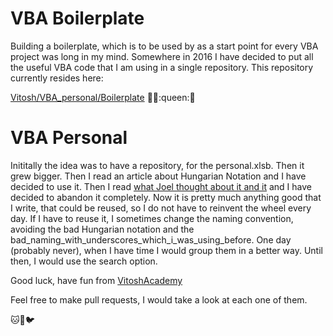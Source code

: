 # VBA Boilerplate 

Building a boilerplate, which is to be used by as a start point for every VBA project was long in my mind. Somewhere in 2016 I have decided to put all the useful VBA code that I am using in a single repository. This repository currently resides here:

[Vitosh/VBA_personal/Boilerplate](https://github.com/Vitosh/VBA_personal/tree/master/Boilerplate)
:cactus::chicken::queen::lion:

# VBA Personal

Inititally the idea was to have a repository, for the personal.xlsb.
Then it grew bigger. Then I read an article about Hungarian Notation and I have decided to use it. Then I read [what Joel thought about it and it](https://www.joelonsoftware.com/2005/05/11/making-wrong-code-look-wrong/) and I have decided to abandon it completely. 
Now it is pretty much anything good that I write, that could be reused, so I do not have to reinvent the wheel every day. If I have to reuse it, I sometimes change the naming convention, avoiding the bad Hungarian notation and the bad_naming_with_underscores_which_i_was_using_before. One day (probably never), when I have time I would group them in a better way.  Until then, I would use the search option.
    
Good luck, have fun from [VitoshAcademy](http://www.vitoshacademy.com)

Feel free to make pull requests, I would take a look at each one of them.

:cat::dog::bird:
